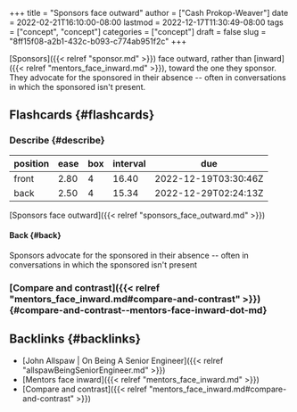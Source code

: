 +++
title = "Sponsors face outward"
author = ["Cash Prokop-Weaver"]
date = 2022-02-21T16:10:00-08:00
lastmod = 2022-12-17T11:30:49-08:00
tags = ["concept", "concept"]
categories = ["concept"]
draft = false
slug = "8ff15f08-a2b1-432c-b093-c774ab951f2c"
+++

[Sponsors]({{< relref "sponsor.md" >}}) face outward, rather than [inward]({{< relref "mentors_face_inward.md" >}}), toward the one they sponsor. They advocate for the sponsored in their absence -- often in conversations in which the sponsored isn't present.


## Flashcards {#flashcards}


### Describe {#describe}

| position | ease | box | interval | due                  |
|----------|------|-----|----------|----------------------|
| front    | 2.80 | 4   | 16.40    | 2022-12-19T03:30:46Z |
| back     | 2.50 | 4   | 15.34    | 2022-12-29T02:24:13Z |

[Sponsors face outward]({{< relref "sponsors_face_outward.md" >}})


#### Back {#back}

Sponsors advocate for the sponsored in their absence -- often in conversations in which the sponsored isn't present


### [Compare and contrast]({{< relref "mentors_face_inward.md#compare-and-contrast" >}}) {#compare-and-contrast--mentors-face-inward-dot-md}


## Backlinks {#backlinks}

-   [John Allspaw | On Being A Senior Engineer]({{< relref "allspawBeingSeniorEngineer.md" >}})
-   [Mentors face inward]({{< relref "mentors_face_inward.md" >}})
-   [Compare and contrast]({{< relref "mentors_face_inward.md#compare-and-contrast" >}})
